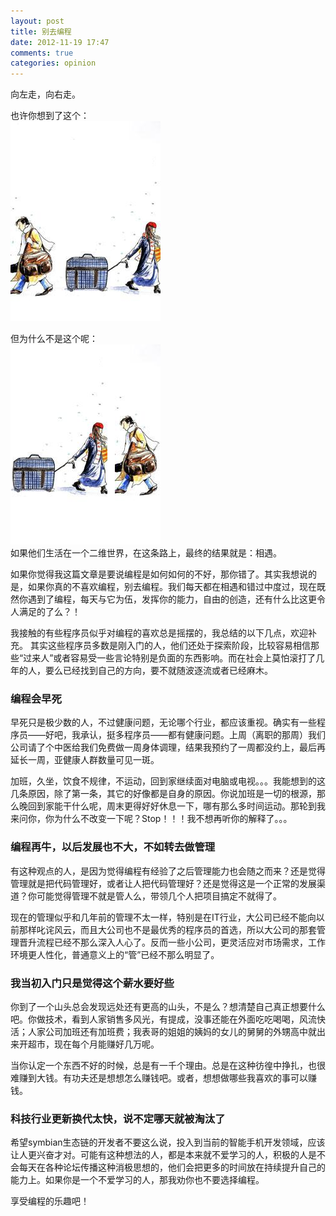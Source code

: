 ```yaml
---
layout: post
title: 别去编程
date: 2012-11-19 17:47
comments: true
categories: opinion
---
```


<p>
向左走，向右走。
</p>
<p>
也许你想到了这个：<br />
<img src="/images/away.png" alt="away" >
</p>

<p>
但为什么不是这个呢：<br />
<img src="/images/meet.png" alt="meet" >
<br />
如果他们生活在一个二维世界，在这条路上，最终的结果就是：相遇。
</p>
<!-- more -->
<p>
如果你觉得我这篇文章是要说编程是如何如何的不好，那你错了。其实我想说的是，如果你真的不喜欢编程，别去编程。我们每天都在相遇和错过中度过，现在既然你遇到了编程，每天与它为伍，发挥你的能力，自由的创造，还有什么比这更令人满足的了么？！
</p>
<p>
我接触的有些程序员似乎对编程的喜欢总是摇摆的，我总结的以下几点，欢迎补充。
其实这些程序员多数是刚入门的人，他们还处于探索阶段，比较容易相信那些“过来人”或者容易受一些言论特别是负面的东西影响。而在社会上莫怕滚打了几年的人，要么已经找到自己的方向，要不就随波逐流或者已经麻木。
</p>

<h3>编程会早死</h3>
<p>
早死只是极少数的人，不过健康问题，无论哪个行业，都应该重视。确实有一些程序员——好吧，我承认，挺多程序员——都有健康问题。上周（离职的那周）我们公司请了个中医给我们免费做一周身体调理，结果我预约了一周都没约上，最后再延长一周，亚健康人群数量可见一斑。
</p>
<p>
加班，久坐，饮食不规律，不运动，回到家继续面对电脑或电视。。。我能想到的这几条原因，除了第一条，其它的好像都是自身的原因。你说加班是一切的根源，那么晚回到家能干什么呢，周末更得好好休息一下，哪有那么多时间运动。那轮到我来问你，你为什么不改变一下呢？Stop！！！我不想再听你的解释了。。。
</p>
<h3>编程再牛，以后发展也不大，不如转去做管理</h3>
<p>
有这种观点的人，是因为觉得编程有经验了之后管理能力也会随之而来？还是觉得管理就是把代码管理好，或者让人把代码管理好？还是觉得这是一个正常的发展渠道？你可能觉得管理不就是管人么，带领几个人把项目搞定不就得了。
</p>
<p>
现在的管理似乎和几年前的管理不太一样，特别是在IT行业，大公司已经不能向以前那样叱诧风云，而且大公司也不是最优秀的程序员的首选，所以大公司的那套管理晋升流程已经不那么深入人心了。反而一些小公司，更灵活应对市场需求，工作环境更人性化，普通意义上的“管”已经不那么明显了。
</p>

<h3>我当初入门只是觉得这个薪水要好些</h3>
<p>
你到了一个山头总会发现远处还有更高的山头，不是么？想清楚自己真正想要什么吧。你做技术，看到人家销售多风光，有提成，没事还能在外面吃吃喝喝，风流快活；人家公司加班还有加班费；我表哥的姐姐的姨妈的女儿的舅舅的外甥高中就出来开超市，现在每个月能赚好几万呢。
</p>
<p>
当你认定一个东西不好的时候，总是有一千个理由。总是在这种彷徨中挣扎，也很难赚到大钱。有功夫还是想想怎么赚钱吧。或者，想想做哪些我喜欢的事可以赚钱。
</p>
<h3>科技行业更新换代太快，说不定哪天就被淘汰了</h3>
<p>
希望symbian生态链的开发者不要这么说，投入到当前的智能手机开发领域，应该让人更兴奋才对。可能有这种想法的人，都是本来就不爱学习的人，积极的人是不会每天在各种论坛传播这种消极思想的，他们会把更多的时间放在持续提升自己的能力上。如果你是一个不爱学习的人，那我劝你也不要选择编程。
</p>

<p>
享受编程的乐趣吧！
</p>

